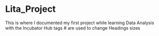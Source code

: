 # Lita_Project
This is where I documented my first project while learning Data Analysis with the Incubator Hub
tags #  are used to change Headings sizes
